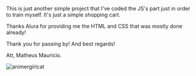 This is just another simple project that I've coded the JS's part just in order to train myself. It's just a simple shopping cart.

Thanks Alura for providing me the HTML and CSS that was mostly done already!

Thank you for passing by! And best regards!

Att, Matheus Mauricio.

![animergirlcat](https://github.com/user-attachments/assets/3e41739a-82b0-4efb-8929-d2a204c4efa3)
